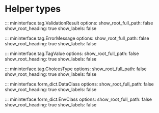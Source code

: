 # Helper types
::: mininterface.tag.ValidationResult
    options:
      show_root_full_path: false
      show_root_heading: true
      show_labels: false

::: mininterface.tag.ErrorMessage
    options:
      show_root_full_path: false
      show_root_heading: true
      show_labels: false

::: mininterface.tag.TagValue
    options:
      show_root_full_path: false
      show_root_heading: true
      show_labels: false

::: mininterface.tag.ChoicesType
    options:
      show_root_full_path: false
      show_root_heading: true
      show_labels: false

::: mininterface.form_dict.DataClass
    options:
      show_root_full_path: false
      show_root_heading: true
      show_labels: false

::: mininterface.form_dict.EnvClass
    options:
      show_root_full_path: false
      show_root_heading: true
      show_labels: false